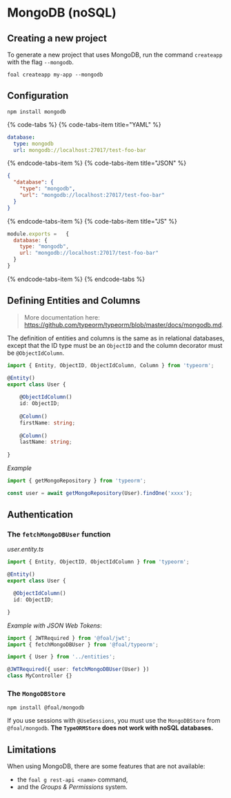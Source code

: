# MongoDB (noSQL)

## Creating a new project

To generate a new project that uses MongoDB, run the command `createapp` with the flag `--mongodb`.

```
foal createapp my-app --mongodb
```

## Configuration

```
npm install mongodb
```

{% code-tabs %}
{% code-tabs-item title="YAML" %}
```yaml
database:
  type: mongodb
  url: mongodb://localhost:27017/test-foo-bar
```
{% endcode-tabs-item %}
{% code-tabs-item title="JSON" %}
```json
{
  "database": {
    "type": "mongodb",
    "url": "mongodb://localhost:27017/test-foo-bar"
  }
}
```
{% endcode-tabs-item %}
{% code-tabs-item title="JS" %}
```javascript
module.exports =   {
  database: {
    type: "mongodb",
    url: "mongodb://localhost:27017/test-foo-bar"
  }
}
```
{% endcode-tabs-item %}
{% endcode-tabs %}

## Defining Entities and Columns

> More documentation here: https://github.com/typeorm/typeorm/blob/master/docs/mongodb.md.

The definition of entities and columns is the same as in relational databases, except that the ID type must be an `ObjectID` and the column decorator must be `@ObjectIdColumn`.

```typescript
import { Entity, ObjectID, ObjectIdColumn, Column } from 'typeorm';

@Entity()
export class User {
    
    @ObjectIdColumn()
    id: ObjectID;
    
    @Column()
    firstName: string;
    
    @Column()
    lastName: string;
    
}
```

*Example*
```typescript
import { getMongoRepository } from 'typeorm';

const user = await getMongoRepository(User).findOne('xxxx');
```

## Authentication

### The `fetchMongoDBUser` function

*user.entity.ts*
```typescript
import { Entity, ObjectID, ObjectIdColumn } from 'typeorm';

@Entity()
export class User {

  @ObjectIdColumn()
  id: ObjectID;

}
```

*Example with JSON Web Tokens*:
```typescript
import { JWTRequired } from '@foal/jwt';
import { fetchMongoDBUser } from '@foal/typeorm';

import { User } from '../entities';

@JWTRequired({ user: fetchMongoDBUser(User) })
class MyController {}
```


### The `MongoDBStore`

```
npm install @foal/mongodb
```

If you use sessions with `@UseSessions`, you must use the `MongoDBStore` from `@foal/mongodb`. **The `TypeORMStore` does not work with noSQL databases.**

## Limitations

When using MongoDB, there are some features that are not available:
- the `foal g rest-api <name>` command,
- and the *Groups & Permissions* system.


